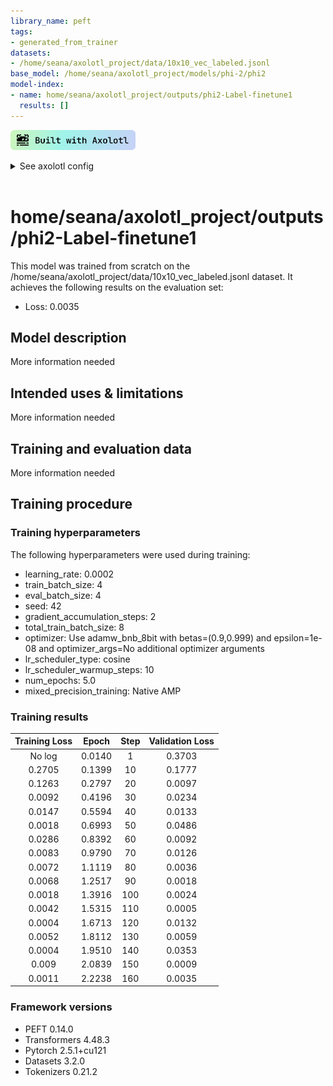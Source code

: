 ```yaml
---
library_name: peft
tags:
- generated_from_trainer
datasets:
- /home/seana/axolotl_project/data/10x10_vec_labeled.jsonl
base_model: /home/seana/axolotl_project/models/phi-2/phi2
model-index:
- name: home/seana/axolotl_project/outputs/phi2-Label-finetune1
  results: []
---
```


<!-- This model card has been generated automatically according to the information the Trainer had access to. You
should probably proofread and complete it, then remove this comment. -->

[<img src="https://raw.githubusercontent.com/axolotl-ai-cloud/axolotl/main/image/axolotl-badge-web.png" alt="Built with Axolotl" width="200" height="32"/>](https://github.com/axolotl-ai-cloud/axolotl)
<details><summary>See axolotl config</summary>

axolotl version: `0.7.0`
```yaml
base_model: /home/seana/axolotl_project/models/phi-2/phi2
model_type: AutoModelForCausalLM
tokenizer_type: AutoTokenizer

load_in_4bit: true
strict: false

datasets:
  - path: /home/seana/axolotl_project/data/10x10_vec_labeled.jsonl
    type: alpaca

val_set_size: 0.05 
adapter: lora
lora_r: 8
lora_alpha: 32
lora_dropout: 0.05
lora_target_modules:
  - q_proj
  - v_proj

sequence_len: 512
sample_packing: false
pad_to_sequence_len: true

output_dir: /home/seana/axolotl_project/outputs/phi2-Label-finetune1

# 載入先前 LoRA 訓練好的 adapter 權重
adapter_path: /home/seana/axolotl_project/outputs/phi2-CoT-finetune5/checkpoint-760

gradient_accumulation_steps: 2
micro_batch_size: 4
num_epochs: 5
optimizer: adamw_bnb_8bit

lr_scheduler: cosine
learning_rate: 2e-4
train_on_inputs: false
group_by_length: true
num_virtual_tokens: 32

bf16: false
fp16: true
tf32: true

gradient_checkpointing: true

eval_steps: 10

early_stopping_patience: 5
logging_steps: 10
save_steps: 50
special_tokens:
  pad_token: "<|endoftext|>"

```

</details><br>

# home/seana/axolotl_project/outputs/phi2-Label-finetune1

This model was trained from scratch on the /home/seana/axolotl_project/data/10x10_vec_labeled.jsonl dataset.
It achieves the following results on the evaluation set:
- Loss: 0.0035

## Model description

More information needed

## Intended uses & limitations

More information needed

## Training and evaluation data

More information needed

## Training procedure

### Training hyperparameters

The following hyperparameters were used during training:
- learning_rate: 0.0002
- train_batch_size: 4
- eval_batch_size: 4
- seed: 42
- gradient_accumulation_steps: 2
- total_train_batch_size: 8
- optimizer: Use adamw_bnb_8bit with betas=(0.9,0.999) and epsilon=1e-08 and optimizer_args=No additional optimizer arguments
- lr_scheduler_type: cosine
- lr_scheduler_warmup_steps: 10
- num_epochs: 5.0
- mixed_precision_training: Native AMP

### Training results

| Training Loss | Epoch  | Step | Validation Loss |
|:-------------:|:------:|:----:|:---------------:|
| No log        | 0.0140 | 1    | 0.3703          |
| 0.2705        | 0.1399 | 10   | 0.1777          |
| 0.1263        | 0.2797 | 20   | 0.0097          |
| 0.0092        | 0.4196 | 30   | 0.0234          |
| 0.0147        | 0.5594 | 40   | 0.0133          |
| 0.0018        | 0.6993 | 50   | 0.0486          |
| 0.0286        | 0.8392 | 60   | 0.0092          |
| 0.0083        | 0.9790 | 70   | 0.0126          |
| 0.0072        | 1.1119 | 80   | 0.0036          |
| 0.0068        | 1.2517 | 90   | 0.0018          |
| 0.0018        | 1.3916 | 100  | 0.0024          |
| 0.0042        | 1.5315 | 110  | 0.0005          |
| 0.0004        | 1.6713 | 120  | 0.0132          |
| 0.0052        | 1.8112 | 130  | 0.0059          |
| 0.0004        | 1.9510 | 140  | 0.0353          |
| 0.009         | 2.0839 | 150  | 0.0009          |
| 0.0011        | 2.2238 | 160  | 0.0035          |


### Framework versions

- PEFT 0.14.0
- Transformers 4.48.3
- Pytorch 2.5.1+cu121
- Datasets 3.2.0
- Tokenizers 0.21.2